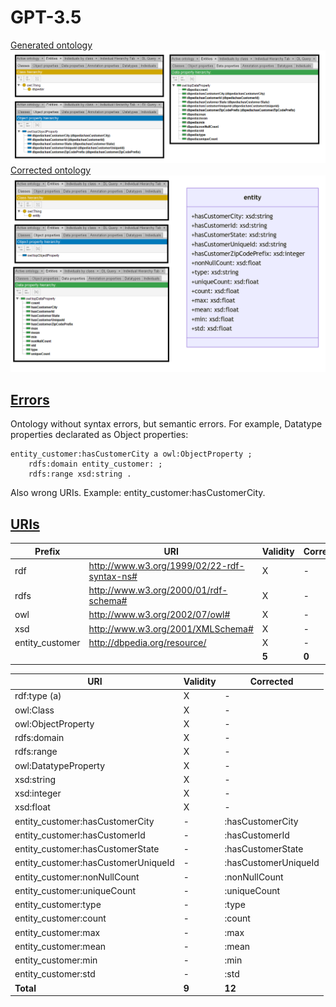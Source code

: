 # GPT-3.5

[Generated ontology](./ontology.owl)
<br>
![](./ontology.png)
<br>
[Corrected ontology](./ontology_corrected.owl)
<br>
![](./ontology_corrected.png)


## [Errors](./ontology_notes.txt)

Ontology without syntax errors, but semantic errors. For example, Datatype properties declarated as Object properties:
```
entity_customer:hasCustomerCity a owl:ObjectProperty ;
    rdfs:domain entity_customer: ;
    rdfs:range xsd:string .
```

Also wrong URIs. Example: entity_customer:hasCustomerCity.


## [URIs](./ontology_URIs.xlsx)

| Prefix  | URI                                         | Validity | Corrected |
|---------|---------------------------------------------|----------|-----------|
| rdf     | http://www.w3.org/1999/02/22-rdf-syntax-ns# | X        | -         |
| rdfs    | http://www.w3.org/2000/01/rdf-schema#       | X        | -         |
| owl     | http://www.w3.org/2002/07/owl#              | X        | -         |
| xsd     | http://www.w3.org/2001/XMLSchema#           | X        | -         |
| entity_customer | http://dbpedia.org/resource/        | X        | -         |
|         |                                             | **5**    | **0**     |


| URI                                 | Validity | Corrected            |
|-------------------------------------|----------|----------------------|
| rdf:type (a)                        | X        | -                    |
| owl:Class                           | X        | -                    |
| owl:ObjectProperty                  | X        | -                    |
| rdfs:domain                         | X        | -                    |
| rdfs:range                          | X        | -                    |
| owl:DatatypeProperty                | X        | -                    |
| xsd:string                          | X        | -                    |
| xsd:integer                         | X        | -                    |
| xsd:float                           | X        | -                    |
| entity_customer:hasCustomerCity     | -        | :hasCustomerCity     |
| entity_customer:hasCustomerId       | -        | :hasCustomerId       |
| entity_customer:hasCustomerState    | -        | :hasCustomerState    |
| entity_customer:hasCustomerUniqueId | -        | :hasCustomerUniqueId |
| entity_customer:nonNullCount        | -        | :nonNullCount        |
| entity_customer:uniqueCount         | -        | :uniqueCount         |
| entity_customer:type                | -        | :type                |
| entity_customer:count               | -        | :count               |
| entity_customer:max                 | -        | :max                 |
| entity_customer:mean                | -        | :mean                |
| entity_customer:min                 | -        | :min                 |
| entity_customer:std                 | -        | :std                 |
| **Total**                           | **9**    | **12**               |

